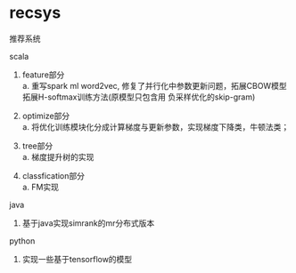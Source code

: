 # recsys
推荐系统

scala

1. feature部分 <br>
   a. 重写spark ml word2vec, 修复了并行化中参数更新问题，拓展CBOW模型  拓展H-softmax训练方法(原模型只包含用 负采样优化的skip-gram)

2. optimize部分 <br>
   a. 将优化训练模块化分成计算梯度与更新参数，实现梯度下降类，牛顿法类；
   
3. tree部分 <br>
   a. 梯度提升树的实现
   
4. classfication部分 <br>
   a. FM实现
   
   
java

1. 基于java实现simrank的mr分布式版本



python

1. 实现一些基于tensorflow的模型
